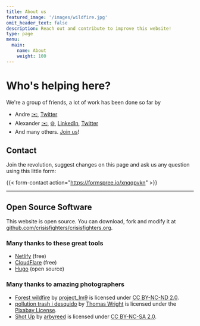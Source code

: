 ```yaml
---
title: About us
featured_image: '/images/wildfire.jpg'
omit_header_text: false
description: Reach out and contribute to improve this website!
type: page
menu:
  main:
    name: About
    weight: 100
---
```


# Who's helping here?
We're a group of friends, a lot of work has been done so far by
* Andre  [✉️](mailto:andre@crisisfighters.org), [Twitter](https://www.twitter.com/andre_oderwas)
* Alexander [✉️](mailto:alexander@crisisfighters.org), [🌐](https://www.alexthiel.de), [LinkedIn](https://www.linkedin.com/in/reasn/), [Twitter](https://www.twitter.com/alexanderthiel)
* And many others. [Join us](mailto:hi@crisisfighters.org)!

## Contact

Join the revolution, suggest changes on this page and ask us any question using this little form:

{{< form-contact action="https://formspree.io/xnqqpvkn"  >}}


--- 

## Open Source Software
This website is open source. You can download, fork and modify it at [github.com/crisisfighters/crisisfighters.org](https://github.com/crisisfighters/crisisfighters.org/).

### Many thanks to these great tools
* [Netlify](https://netlify.com) (free)
* [CloudFlare](https://cloudflare.com) (free)
* [Hugo](https://gohugo.io) (open source)

### Many thanks to amazing photographers

* [Forest wildfire](https://www.flickr.com/photos/132152588@N03/22412407671) by [project_lm9](https://www.flickr.com/photos/132152588@N03) is licensed under [CC BY-NC-ND 2.0](https://creativecommons.org/licenses/by-nc-nd/2.0/?ref=ccsearch&atype=rich).
* [pollution trash i desquido](https://pixabay.com/photos/pollution-trash-i-desquido-1861133) by [Thomas Wright](https://pixabay.com/users/BilingualColombia-3851956) is licensed under the [Pixabay License](https://pixabay.com/service/license/).
* [Shot Up](https://www.flickr.com/photos/19779889@N00/4343683727) by [arbyreed](https://www.flickr.com/photos/19779889@N00) is licensed under [CC BY-NC-SA 2.0](https://creativecommons.org/licenses/by-nc-sa/2.0/?ref=ccsearch).
